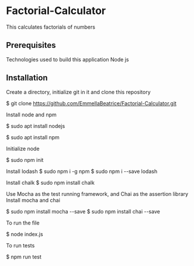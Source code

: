 # Factorial-Calculator
This calculates factorials of numbers
## Prerequisites
Technologies used to build this application
Node js 
## Installation
Create a directory, initialize git in it and clone this repository

$ git clone <https://github.com/EmmellaBeatrice/Factorial-Calculator.git>

Install node and npm

$ sudo apt install nodejs

$ sudo apt install npm

Initialize node

$ sudo npm init

Install lodash
$ sudo npm i -g npm
$ sudo npm i --save lodash

Install chalk
$ sudo npm install chalk

Use Mocha as the test running framework, and Chai as the assertion library
Install mocha and chai

$ sudo npm install mocha --save
$ sudo npm install chai --save

To run the file

$ node index.js

To run tests

$ npm run test
